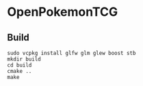 # OpenPokemonTCG

## Build

```
sudo vcpkg install glfw glm glew boost stb
mkdir build
cd build
cmake ..
make
```
